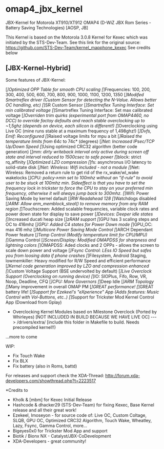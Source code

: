 omap4_jbx_kernel
===============

JBX-Kernel for Motorola XT910/XT912 OMAP4 (D-WiZ JBX Rom Series - Battery Saving Technologies) [AOSP, JB]

This Kernel is based on the Motorola 3.0.8 Kernel for Kexec which was initiated by the STS-Dev-Team.
See this link for the original source: https://github.com/STS-Dev-Team/kernel_mapphone_kexec
See credits below




[JBX-Kernel-Hybrid]
-------------------


Some features of JBX-Kernel:


[*]Optimized OPP Table for smooth CPU scaling
[*]Frequencies: 100, 200, 300, 400, 500, 600, 700, 800, 900, 1000, 1100, 1200, 1350
[*]Modifed Smartreflex driver (Custom Sensor for detecting the N-Value. Allows better OC handling, etc)
[*]SR Custom Sensor
[*]Smartreflex Tuning Interface: Set min calibrated voltage
[*]Smartreflex Tuning Interface: Set max calibrated voltage
[*]Overriden trim quirks (experimental port from OMAP4460, no DCC) to override factoy defaults and reach stable overclocking up to ~1,5ghz (depends on device, each silicon is different!)
[*]Overclocking using Live OC (mine runs stable at a maximum frequency of 1,498ghz!)
[*]Dvfs, Emif: Reconfigured
[*]Raised voltage limits for mpu a bit
[*]Raised the temperature limits from 64c* to 74c* (degrees)
[*]Net: Increased IPsec/TCP Up/Down Speed
[*]Using optimized CRC32 algorithm (better code generation)
[*]mm: dirty writeback interval only active during screen off state and interval reduced to 1500csec to safe power
[*]block: strict rq_affinity
[*]Optimized LZO compression
[*]fs: asynchronus I/O latency to solid-state disk 
[*]Net: Wireless: Wifi included - not a module
[*]Net: Wireless: Removed a return rule to get rid of the rx_wake/wl_wake wakelocks
[*]CPU: policy->min set to 100mhz without an "if-rule" to avoid user to be stuck at 100mhz min. Sideeffect is that you have to set the frequency lock in trickster to force the CPU to stay on your preferred min frequency, otherwise it will always jump back to 300mhz.
[*]Wifi: Power Saving Mode by kernel dafault
[*]RW Readahead 128
[*]Watchdogs disabled
[*]ARM: Allow arm_memblock_steal() to remove memory from any RAM region
[*]Touchscreen: Added scalable frequencies, variable clock rates and power down state for display to save power
[*]Devices: Deeper idle states
[*]Increased ducati heap size
[*]zRAM support
[*]GPU has 3 scaling steps and OC to 416mhz
[*]GPU: Added C4 states for Power Down mode
[*]GPU_OC: max 416 mhz
[*]Multicore Power Saving Mode Control
[*]ARCH Dependant Power feature
[*]Temp Control (Modify temperature limit for CPU/MPU)
[*]Gamma Control
[*]Screen/Display: Modified OMAPDSS for sharpness and lightning colors
[*]OMAPDSS: Aded clocks and 2 OPPs - allows the screen to scale down power and voltage
[*]Fsync Control: LEss IO Speed but safes you from loosing data if phone crashes
[*]Filesystem, Android Staging, lowmemkiller: Heavy modified for R/W Speed and efficient performance
[*]Kernel code generation improved by LZO and compression enhanced
[*]Custom Voltage Support (BSE undervolted by default)
[*]Live Overclock Support (Overclocking on running device)
[*]IO: SIOPlus, Fifo, Row, VR, Noop, Deadline, CFQ
[*]CPU: More Governors
[*]Deep Idle
[*]ARM Topology
[*]Many improvement in overall OMAP PM
[*]GREAT performance!
[*]GREAT battery life!
[*]Support for Ezekeel's "eXperience" App (Adds features: Music Control with Vol-Buttons, etc..)
[*]Support for Trickster Mod Kernel Control App (Download from Gplay)

-    Overclocking Kernel Modules based on Milestone Overclock (Ported by Whirleyes) [NOT INCLUDED IN BUILD BECAUSE WE HAVE LIVE OC]
	---> /drivers/extra/ [include this folder in Makefile to build. Needs precompiled kernel!!)


...more to come


WIP:

- Fix Touch Wake
- Fix BLX
- Fix battery (also in Roms, battd)



For releases and support check the XDA-Thread: http://forum.xda-developers.com/showthread.php?t=2223517



*Credits to 

- Kholk & [mbm] for Kexec Initial Release
- Hashcode & dhacker29 (STS-Dev-Team) for fixing Kexec, Base Kernel release and all their great work!
- Ezekeel, Imoseyon - for source code of: Live OC, Custom Coltage, SLQB, GPU OC, Optimized CRC32 Algorithm, Touch Wake, Wheatley, Lazy, Fsync, Gamma Control, more...
- Bigeyes0x0 for Trickster Mod App and support
- Biotik / Bionx NX - Catalyst/JBX-CoDevelopment
- XDA-Developers - great community!

